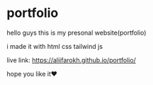 # portfolio

hello guys this is my presonal website(portfolio)

i made it with html css tailwind js

live link: https://aliifarokh.github.io/portfolio/

hope you like it❤
